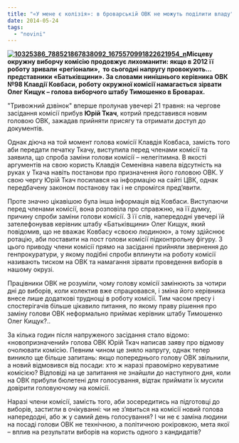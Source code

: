 ```yaml
---
title: "«У мене є колізія»: в броварській ОВК не можуть поділити владу"
date: 2014-05-24
tags: 
  - "novini"
---
```


**[![10325386_788521867838092_1675570991822621954_n](https://mpz.brovary.org/wp-content/uploads/2014/05/10325386_788521867838092_1675570991822621954_n.jpg)](https://mpz.brovary.org/wp-content/uploads/2014/05/10325386_788521867838092_1675570991822621954_n.jpg)Місцеву окружну виборчу комісію продовжує лихоманити: якщо в 2012 її роботу зривали «регіонали»,  то сьогодні напругу провокують… представники «Батьківщини». За словами нинішнього керівника ОВК №98 Клавдії Ковбаси, роботу окружної комісії намагається зірвати Олег Кищук – голова виборчого штабу Тимошенко в Броварах.**

"Тривожний дзвінок" вперше пролунав увечері 21 травня: на чергове засідання комісії прибув **Юрій Ткач**, котрий представився новим головою ОВК, зажадав прийняти присягу та отримати доступ до документів.

Однак діюча на той момент голова комісії Клавдія Ковбаса, замість того аби передати печатку Ткачу, виступила перед членами комісії та заявила, що спроба заміни голови комісії – нелегітимна. В якості аргументів на свою користь Клавдія Семенівна навела відсутність на руках у Ткача навіть постанови про призначення його головою ОВК. У свою чергу Юрій Ткач посилався на інформацію на сайті ЦВК, однак передбачену законом постанову так і не спромігся пред’явити.

Проте значно цікавішою була інша інформація від Ковбаси. Виступаючи перед членами комісії, вона розповіла про справжню, на її думку, причину спроби заміни голови комісії. З її слів, напередодні увечері їй зателефонував керівник штабу «Батьківщини» Олег Кищук, який повідомив, що не вважає Ковбасу «своєю людиною», а тому здійснює ротацію, аби поставити на пост голови комісії підконтрольну фігуру. З цього приводу члени комісії прямо на засіданні прийняли звернення до генпрокуратури, у якому подібні спроби вплинути на роботу комісії називають тиском на ОВК та намагання зірвати проведення виборів в нашому окрузі.

Працівники ОВК не розуміли, чому голову комісії замінюють за чотири дні до виборів, коли колектив вже спрацювався, і зміна його керівника внесе лише додаткові труднощі в роботу комісії. Тим часом пресу і спостерігачів більше цікавило питання, по якому праву рішення про заміну голови ОВК неформально приймає керівник штабу Тимошенко Олег Кищук?..

За кілька годин після напруженого засідання стало відомо: «новопризначений» голова ОВК Юрій Ткач написав заяву про відмову очолювати комісію. Певним чином це зняло напругу, однак тепер виникло ще більше запитань: якщо попереднього голову ОВК звільнили, а новий відмовився від посади: хто ж наразі правомірно керуватиме комісією? Відповіді на це запитання не знайшли до наступного дня, коли на ОВК прибули бюлетені для голосування, відтак приймати їх мусили довірити головуючому на комісії.

Наразі члени комісії, замість того, аби зосередитись на підготовці до виборів, застигли в очікуванні: чи не з’явиться на комісії новий голова напередодні, або ж у самий день голосування? І чи не є заміна людини на посаді голови ОВК не технічною, а політичною рокіровкою, мета якої – вплив на результати виборів на користь одного з кандидатів?
